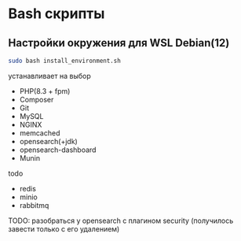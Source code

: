 # Bash cкрипты

## Настройки окружения для WSL Debian(12)
```bash
sudo bash install_environment.sh
```
устанавливает на выбор 

- PHP(8.3 + fpm)
- Composer
- Git
- MySQL
- NGINX
- memcached
- opensearch(+jdk)
- opensearch-dashboard
- Munin

todo
- redis
- minio
- rabbitmq

TODO: разобраться у opensearch с плагином security (получилось завести только с его удалением)